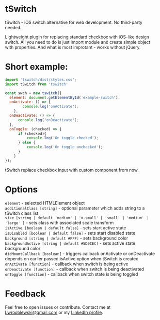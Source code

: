 # tSwitch
tSwitch - iOS switch alternative for web development. No third-party needed.

Lightweight plugin for replacing standard checkbox with iOS-like design switch. All you need to do is just import module and create simple object with properties. And what is most improtant - works without jQuery.

# Short example:
````javascript
import 'tswitch/dist/styles.css';
import tSwitch from 'tswitch'

const swch = new tswitch({
  element: document.getElementById('example-switch'),
  onActivate: () => {
        console.log('onActivate');
    },
  onDeactivate: () => {
      console.log('onDeactivate');
  },
  onToggle: (checked) => {
      if (checked){
          console.log('On toggle checked');
      } else {
          console.log('On toggle unchecked');
      }
    }
});
````

tSwitch replace checkbox input with custom component from now.

# Options

`element` - selected HTMLElement object  
`additionalClass [string]` - optional parameter which adds string to a tSwitch class list  
`size [string | default 'medium' | 'x-small' | 'small' | 'medium' | 'large' ]` - sets class with associated scale transform  
`isActive [boolean | default false]` - sets start active state  
`isDisabled [boolean | default false]` - sets start disabled state   
`background [string | default #FFF]` - sets background color  
`backgroundActive [string | default #5D9CEC]` - sets active state background color  
`didMountCallback [boolean]` - triggers callback onActivate or onDeactivate depends on earlier passed isActive option when tSwitch is created  
`onActivate [function]` - callback when switch is being active  
`onDeactivate [function]` - callback when switch is being deactivated  
`onToggle [function]` - callback when switch state is being toggled  


# Feedback
Feel free to open issues or contribute. Contact me at <a href="mailto:l.wrooblewski@gmail.com">l.wrooblewski@gmail.com</a> or my <a href="https://pl.linkedin.com/in/wroblewskilukasz">LinkedIn profile</a>.

